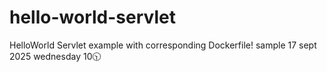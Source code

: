 # hello-world-servlet
HelloWorld Servlet example with corresponding Dockerfile!
sample
17 sept 2025 wednesday 10🕥
